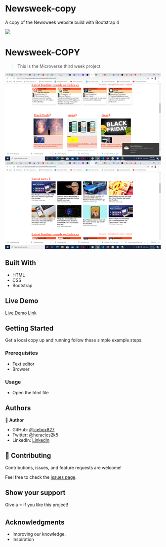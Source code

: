 # Newsweek-copy
A copy of the Newsweek website build with Bootstrap 4

![](https://img.shields.io/badge/Microverse-blueviolet)

# Newsweek-COPY

> This is the Microverse third week project

![app_screenshot.PNG](https://github.com/icebox827/theNextWeb/raw/homepage/app_screenshot.png?raw=true)
![app_screenshot1.PNG](https://github.com/icebox827/theNextWeb/blob/homepage/app_screenshot1.png?raw=true)


## Built With

- HTML
- CSS
- Bootstrap

## Live Demo

[Live Demo Link](https://icebox827.github.io/Newsweek-copy/)


## Getting Started

Get a local copy up and running follow these simple example steps.

### Prerequisites

- Text editor
- Browser

### Usage

- Open the html file

## Authors

👤 **Author**

- GitHub: [@icebox827](https://github.com/icebox827)
- Twitter: [@heracles2k5](https://twitter.com/@heracles2k5)
- LinkedIn: [LinkedIn](https://www.linkedin.com/in/denis-lafontant-37031439/)


## 🤝 Contributing

Contributions, issues, and feature requests are welcome!

Feel free to check the [issues page](https://github.com/icebox827/Newsweek-copy/issues/2).

## Show your support

Give a ⭐️ if you like this project!

## Acknowledgments

- Improving our knowledge.
- Inspiration
